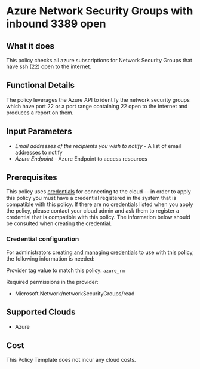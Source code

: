 # Azure Network Security Groups with inbound 3389 open

## What it does

This policy checks all azure subscriptions for Network Security Groups that have ssh (22) open to the internet.

## Functional Details

The policy leverages the Azure API to identify the network security groups which have port 22 or a port range containing 22 open to the internet and produces a report on them.

## Input Parameters

- *Email addresses of the recipients you wish to notify* - A list of email addresses to notify
- *Azure Endpoint* - Azure Endpoint to access resources

## Prerequisites

This policy uses [credentials](https://docs.flexera.com/flexera/EN/Automation/ManagingCredentialsExternal.htm) for connecting to the cloud -- in order to apply this policy you must have a credential registered in the system that is compatible with this policy. If there are no credentials listed when you apply the policy, please contact your cloud admin and ask them to register a credential that is compatible with this policy. The information below should be consulted when creating the credential.

### Credential configuration

For administrators [creating and managing credentials](https://docs.flexera.com/flexera/EN/Automation/ManagingCredentialsExternal.htm) to use with this policy, the following information is needed:

Provider tag value to match this policy: `azure_rm`

Required permissions in the provider:

- Microsoft.Network/networkSecurityGroups/read

## Supported Clouds

- Azure

## Cost

This Policy Template does not incur any cloud costs.
